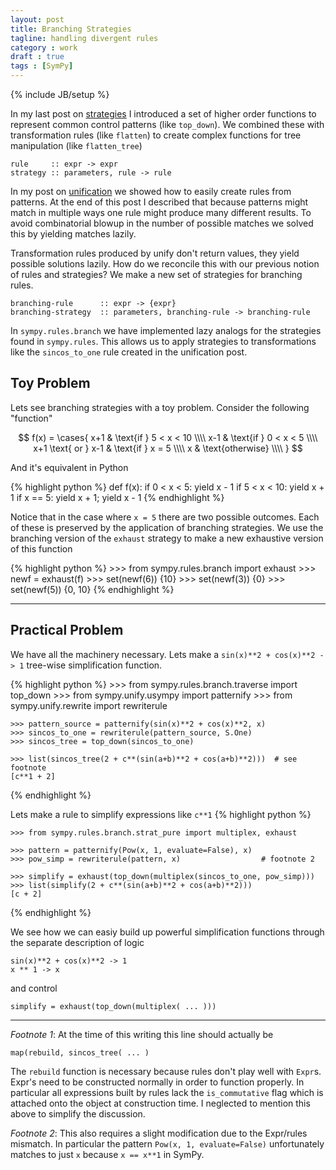 ```yaml
---
layout: post
title: Branching Strategies
tagline: handling divergent rules
category : work 
draft : true
tags : [SymPy]
---
```

{% include JB/setup %}

In my last post on [strategies](matthewrocklin.com/blog/work/2012/11/07/Strategies/) I introduced a set of higher order functions to represent common control patterns (like `top_down`).  We combined these with transformation rules (like `flatten`) to create complex functions for tree manipulation (like `flatten_tree`)

    rule     :: expr -> expr
    strategy :: parameters, rule -> rule

In my post on [unification](matthewrocklin.com/blog/work/2012/11/01/Unification/) we showed how to easily create rules from patterns.  At the end of this post I described that because patterns might match in multiple ways one rule might produce many different results.  To avoid combinatorial blowup in the number of possible matches we solved this by yielding matches lazily.  

Transformation rules produced by unify don't return values, they yield possible solutions lazily.  How do we reconcile this with our previous notion of rules and strategies? We make a new set of strategies for branching rules.

    branching-rule      :: expr -> {expr} 
    branching-strategy  :: parameters, branching-rule -> branching-rule

In `sympy.rules.branch` we have implemented lazy analogs for the strategies found in `sympy.rules`.  This allows us to apply strategies to transformations like the `sincos_to_one` rule created in the unification post.

Toy Problem
-----------

Lets see branching strategies with a toy problem. Consider the following
"function"

$$
f(x) =
\cases{
x+1                 & \text{if } 5 < x < 10 \\\\
x-1                 & \text{if } 0 < x < 5 \\\\
x+1 \text{ or } x-1 & \text{if } x = 5 \\\\
x                   & \text{otherwise} \\\\
}
$$

And it's equivalent in Python

{% highlight python %}
    def f(x):
        if 0 < x < 5:   yield x - 1
        if 5 < x < 10:  yield x + 1
        if x == 5:      yield x + 1; yield x - 1
{% endhighlight %}

Notice that in the case where `x = 5` there are two possible outcomes. Each of these is preserved by the application of branching strategies. We use the branching version of the `exhaust` strategy to make a new exhaustive
version of this function

{% highlight python %}
    >>> from sympy.rules.branch import exhaust
    >>> newf = exhaust(f)
    >>> set(newf(6))
    {10}
    >>> set(newf(3))
    {0}
    >>> set(newf(5))
    {0, 10}
{% endhighlight %}

* * * * * * * * * * * * * * * * * * * * * * * * * * * * * * * * * * * * 

Practical Problem
-----------------

We have all the machinery necessary. Lets make a `sin(x)**2 + cos(x)**2 -> 1` tree-wise simplification function.

{% highlight python %}
    >>> from sympy.rules.branch.traverse import top_down
    >>> from sympy.unify.usympy import patternify
    >>> from sympy.unify.rewrite import rewriterule

    >>> pattern_source = patternify(sin(x)**2 + cos(x)**2, x)
    >>> sincos_to_one = rewriterule(pattern_source, S.One)
    >>> sincos_tree = top_down(sincos_to_one)
    
    >>> list(sincos_tree(2 + c**(sin(a+b)**2 + cos(a+b)**2)))  # see footnote
    [c**1 + 2] 
{% endhighlight %}

Lets make a rule to simplify expressions like `c**1` 
{% highlight python %}

    >>> from sympy.rules.branch.strat_pure import multiplex, exhaust 

    >>> pattern = patternify(Pow(x, 1, evaluate=False), x)
    >>> pow_simp = rewriterule(pattern, x)                  # footnote 2

    >>> simplify = exhaust(top_down(multiplex(sincos_to_one, pow_simp)))
    >>> list(simplify(2 + c**(sin(a+b)**2 + cos(a+b)**2)))
    [c + 2]
{% endhighlight %}

We see how we can easiy build up powerful simplification functions through the separate description of logic 

    sin(x)**2 + cos(x)**2 -> 1
    x ** 1 -> x

and control

    simplify = exhaust(top_down(multiplex( ... )))

* * * * * * * * * * * * * * * * * * * * * * * * * * * * * * * * * * * * 

*Footnote 1*: At the time of this writing this line should actually be 

    map(rebuild, sincos_tree( ... )

The `rebuild` function is necessary because rules don't play well with `Expr`s. Expr's need to be constructed normally in order to function properly. In particular all expressions built by rules lack the `is_commutative` flag which is attached onto the object at construction time. I neglected to mention this above to simplify the discussion.

*Footnote 2*: This also requires a slight modification due to the Expr/rules mismatch. In particular the pattern `Pow(x, 1, evaluate=False)` unfortunately matches to just `x` because `x == x**1` in SymPy.
